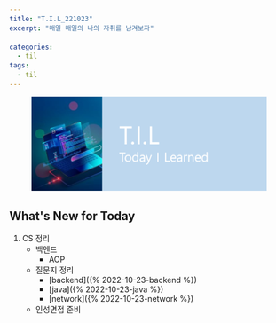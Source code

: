 ```yaml
---
title: "T.I.L_221023"
excerpt: "매일 매일의 나의 자취를 남겨보자"

categories:
  - til
tags:
  - til
---
```

<figure>
    <img src="/assets/images/til_image.png">
</figure>

## What's New for Today   

1. CS 정리
    - 백엔드
        - AOP
    - 질문지 정리
      - [backend]({% 2022-10-23-backend %})
      - [java]({% 2022-10-23-java %})
      - [network]({% 2022-10-23-network %})
    - 인성면접 준비
